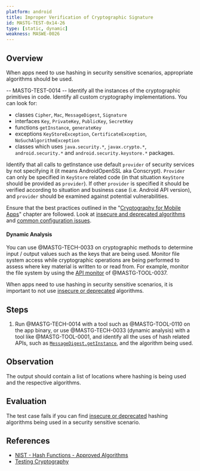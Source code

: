 ```yaml
---
platform: android
title: Improper Verification of Cryptographic Signature
id: MASTG-TEST-0x14-26
type: [static, dynamic]
weakness: MASWE-0026
---
```


## Overview

When apps need to use hashing in security sensitive scenarios, appropriate algorithms should be used.

--  MASTG-TEST-0014 -- 
Identify all the instances of the cryptographic primitives in code. Identify all custom cryptography implementations. You can look for:

- classes `Cipher`, `Mac`, `MessageDigest`, `Signature`
- interfaces `Key`, `PrivateKey`, `PublicKey`, `SecretKey`
- functions `getInstance`, `generateKey`
- exceptions `KeyStoreException`, `CertificateException`, `NoSuchAlgorithmException`
- classes which uses `java.security.*`, `javax.crypto.*`, `android.security.*` and `android.security.keystore.*` packages.

Identify that all calls to getInstance use default `provider` of security services by not specifying it (it means AndroidOpenSSL aka Conscrypt). `Provider` can only be specified in `KeyStore` related code (in that situation `KeyStore` should be provided as `provider`). If other `provider` is specified it should be verified according to situation and business case (i.e. Android API version), and `provider` should be examined against potential vulnerabilities.  

Ensure that the best practices outlined in the "[Cryptography for Mobile Apps](../../../Document/0x04g-Testing-Cryptography.md)" chapter are followed. Look at [insecure and deprecated algorithms](../../../Document/0x04g-Testing-Cryptography.md#identifying-insecure-andor-deprecated-cryptographic-algorithms) and [common configuration issues](../../../Document/0x04g-Testing-Cryptography.md#common-configuration-issues).

#### Dynamic Analysis

You can use @MASTG-TECH-0033 on cryptographic methods to determine input / output values such as the keys that are being used. Monitor file system access while cryptographic operations are being performed to assess where key material is written to or read from. For example, monitor the file system by using the [API monitor](https://github.com/m0bilesecurity/RMS-Runtime-Mobile-Security#8-api-monitor---android-only) of @MASTG-TOOL-0037.




When apps need to use hashing in security sensitive scenarios, it is important to not use [insecure or deprecated](../../../Document/0x04g-Testing-Cryptography.md#Identifying-Insecure-and/or-Deprecated-Cryptographic-Algorithms) algorithms.


## Steps

1. Run @MASTG-TECH-0014 with a tool such as @MASTG-TOOL-0110 on the app binary, or use @MASTG-TECH-0033 (dynamic analysis) with a tool like @MASTG-TOOL-0001, and identify all the uses of hash related APIs, such as [`MessageDigest.getInstance`](https://developer.android.com/reference/java/security/MessageDigest#getInstance(java.lang.String)), and the algorithm being used.

## Observation

The output should contain a list of locations where hashing is being used and the respective algorithms.

## Evaluation

The test case fails if you can find [insecure or deprecated](../../../Document/0x04g-Testing-Cryptography.md#Identifying-Insecure-and/or-Deprecated-Cryptographic-Algorithms) hashing algorithms being used in a security sensitive scenario.

## References

- [NIST - Hash Functions - Approved Algorithms](https://csrc.nist.gov/projects/hash-functions)
- [Testing Cryptography](../../../Document/0x04g-Testing-Cryptography.md)